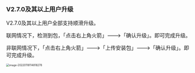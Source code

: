 ### V2.7.0及其以上用户升级

V2.7.0及其以上用户全部支持顺滑升级。

联网情况下，检测到包，「点击右上角火箭」--->「确认升级」。即可完成升级。

非联网情况下，「点击右上角火箭」--->「上传安装包」--->「确认升级」。即可完成升级。

<img src="https://hfish.net/images/image-20220118114818278.png" alt="image-20220118114818278" style="zoom:50%;" />

